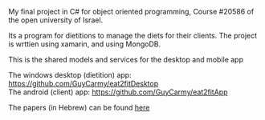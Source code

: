 
My final project in C# for object oriented programming, Course #20586 of the open university of Israel.

Its a program for dietitions to manage the diets for their clients. The project is wrttien using xamarin, and using MongoDB. 

This is the shared models and services for the desktop and mobile app

The windows desktop (dietition) app: https://github.com/GuyCarmy/eat2fitDesktop \
The android (client) app: https://github.com/GuyCarmy/eat2fitApp

The papers (in Hebrew) can be found [here](https://github.com/GuyCarmy/eat2fit/blob/master/%D7%9E%D7%A1%D7%9E%D7%9A%20%D7%90%D7%A4%D7%99%D7%95%D7%9F%20%D7%95%D7%A0%D7%99%D7%AA%D7%95%D7%97%2C%20%D7%9E%D7%A1%D7%9E%D7%9A%20%D7%AA%D7%9B%D7%A0%D7%95%D7%9F%20%D7%95%D7%A2%D7%99%D7%A6%D7%95%D7%91%2C%20%D7%9E%D7%93%D7%A8%D7%99%D7%9A%20%D7%9C%D7%9E%D7%A9%D7%AA%D7%9E%D7%A9.pdf)
